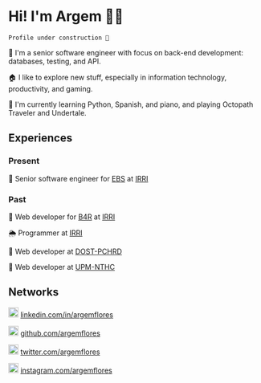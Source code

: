 # Hi! I'm Argem 🧑🏻

`Profile under construction 🚧`

🏢 I'm a senior software engineer with focus on back-end development: databases, testing, and API.

🏠 I like to explore new stuff, especially in information technology, productivity, and gaming.

📖 I'm currently learning Python, Spanish, and piano, and playing Octopath Traveler and Undertale.

## Experiences

### Present

🌱 Senior software engineer for [EBS](https://ebs.excellenceinbreeding.org) at [IRRI](https://irri.org)

### Past

🌾 Web developer for [B4R](https://b4r.irri.org) at [IRRI](https://irri.org)

🌦 Programmer at [IRRI](https://irri.org)

🦟 Web developer at [DOST-PCHRD](https://pchrd.dost.gov.ph)

🏥 Web developer at [UPM-NTHC](https://telehealth.ph)

## Networks

[<img alt="argemflores | LinkedIn" width="20px" src="https://cdn.jsdelivr.net/npm/simple-icons@v3/icons/linkedin.svg" />][LI] [linkedin.com/in/argemflores][LI]

[<img alt="argemflores | GitHub" width="20px" src="https://cdn.jsdelivr.net/npm/simple-icons@v3/icons/github.svg" />][GH] [github.com/argemflores][GH]

[<img alt="argemflores | Twitter" width="20px" src="https://cdn.jsdelivr.net/npm/simple-icons@v3/icons/twitter.svg" />][TW] [twitter.com/argemflores][TW]

[<img alt="argemflores | Instagram" width="20px" src="https://cdn.jsdelivr.net/npm/simple-icons@v3/icons/instagram.svg" />][IG] [instagram.com/argemflores][IG]

[LI]: https://linkedin.com/in/argemflores
[GH]: https://github.com/argemflores
[TW]: https://twitter.com/argemflores
[IG]: https://instagram.com/argemflores
